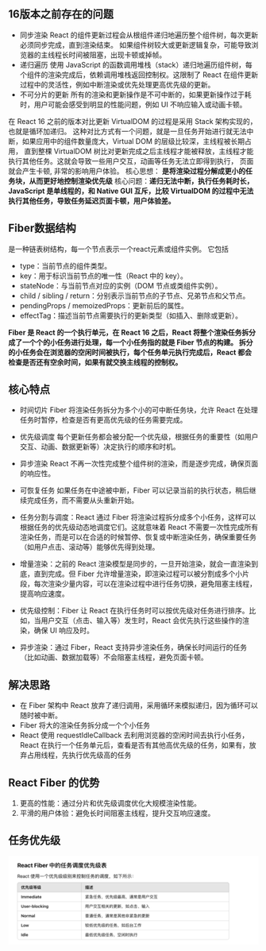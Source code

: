 ## 16版本之前存在的问题

- 同步渲染
React 的组件更新过程会从根组件递归地遍历整个组件树，每次更新必须同步完成，直到渲染结束。
如果组件树较大或更新逻辑复杂，可能导致浏览器的主线程长时间被阻塞，出现卡顿或掉帧。
- 递归遍历
使用 JavaScript 的函数调用堆栈（stack）递归地遍历组件树，每个组件的渲染完成后，依赖调用堆栈返回控制权。这限制了 React 在组件更新过程中的灵活性，例如中断渲染或优先处理更高优先级的更新。
- 不可分片的更新
所有的渲染和更新操作是不可中断的，如果更新操作过于耗时，用户可能会感受到明显的性能问题，例如 UI 不响应输入或动画卡顿。

在 React 16 之前的版本对比更新 VirtualDOM 的过程是采用 Stack 架构实现的，也就是循环加递归。
这种对比方式有一个问题，就是一旦任务开始进行就无法中断，如果应用中的组件数量庞大，Virtual DOM 的层级比较深，主线程被长期占用，
直到整棵 VirtualDOM 树比对更新完成之后主线程才能被释放，主线程才能执行其他任务。这就会导致一些用户交互，动画等任务无法立即得到执行，
页面就会产生卡顿, 非常的影响用户体验。
核心思想： **是将渲染过程分解成更小的任务块，从而更好地控制渲染优先级**
核心问题：**递归无法中断，执行任务耗时长，JavaScript 是单线程的，和 Native GUI 互斥，比较 VirtualDOM 的过程中无法执行其他任务，导致任务延迟页面卡顿，用户体验差。**



## Fiber数据结构
是一种链表树结构，每一个节点表示一个react元素或组件实例。
它包括

- type：当前节点的组件类型。
- key：用于标识当前节点的唯一性（React 中的 key）。
- stateNode：与当前节点对应的实例（DOM 节点或类组件实例）。
- child / sibling / return：分别表示当前节点的子节点、兄弟节点和父节点。
- pendingProps / memoizedProps：更新前后的属性。
- effectTag：描述当前节点需要执行的更新类型（如插入、删除或更新）。

**Fiber 是 React 的一个执行单元，在 React 16 之后，React 将整个渲染任务拆分成了一个个的小任务进行处理，每一个小任务指的就是 Fiber 节点的构建。
拆分的小任务会在浏览器的空闲时间被执行，每个任务单元执行完成后，React 都会检查是否还有空余时间，如果有就交换主线程的控制权。**

## 核心特点
- 时间切片
Fiber 将渲染任务拆分为多个小的可中断任务块，允许 React 在处理任务时暂停，检查是否有更高优先级的任务需要完成。
- 优先级调度
每个更新任务都会被分配一个优先级，根据任务的重要性（如用户交互、动画、数据更新等）决定执行的顺序和时机。
- 异步渲染
React 不再一次性完成整个组件树的渲染，而是逐步完成，确保页面的响应性。
- 可恢复任务
如果任务在中途被中断，Fiber 可以记录当前的执行状态，稍后继续完成任务，而不需要从头重新开始。

- 任务分割与调度：React 通过 Fiber 将渲染过程拆分成多个小任务，这样可以根据任务的优先级动态地调度它们。这就意味着 React 不需要一次性完成所有渲染任务，而是可以在合适的时候暂停、恢复或中断渲染任务，确保重要任务（如用户点击、滚动等）能够优先得到处理。

- 增量渲染：之前的 React 渲染模型是同步的，一旦开始渲染，就会一直渲染到底，直到完成。但 Fiber 允许增量渲染，即渲染过程可以被分割成多个小片段，每次渲染少量内容，可以在渲染过程中进行任务切换，避免阻塞主线程，提高响应速度。

- 优先级控制：Fiber 让 React 在执行任务时可以按优先级对任务进行排序。比如，当用户交互（点击、输入等）发生时，React 会优先执行这些操作的渲染，确保 UI 响应及时。

- 异步渲染：通过 Fiber，React 支持异步渲染任务，确保长时间运行的任务（比如动画、数据加载等）不会阻塞主线程，避免页面卡顿。






## 解决思路
- 在 Fiber 架构中 React 放弃了递归调用，采用循环来模拟递归，因为循环可以随时被中断。
- Fiber 将大的渲染任务拆分成一个个小任务
- React 使用 requestIdleCallback 去利用浏览器的空闲时间去执行小任务，React 在执行一个任务单元后，查看是否有其他高优先级的任务，如果有，放弃占用线程，先执行优先级高的任务


## React Fiber 的优势
1. 更高的性能：通过分片和优先级调度优化大规模渲染性能。
2. 平滑的用户体验：避免长时间阻塞主线程，提升交互响应速度。


## 任务优先级
![alt text](image-1.png)